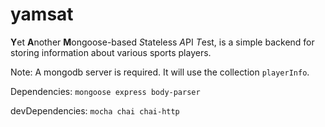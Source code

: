 # yamsat

**Y**et **A**nother **M**ongoose-based *S*tateless *A*PI *T*est, is a simple backend for storing information about various sports players.

Note: A mongodb server is required. It will use the collection `playerInfo`.

Dependencies: `mongoose express body-parser`

devDependencies: `mocha chai chai-http`

